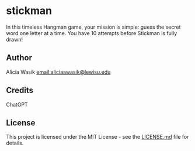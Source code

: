 # stickman
In this timeless Hangman game, your mission is simple: guess the secret word one letter at a time. You have 10 attempts before Stickman is fully drawn!

## Author
Alicia Wasik [email:aliciaawasik@lewisu.edu](mailto:aliciaawasik@lewisu.edu)

## Credits
ChatGPT

## License
This project is licensed under the MIT License - see the [LICENSE.md](LICENSE) file for details.